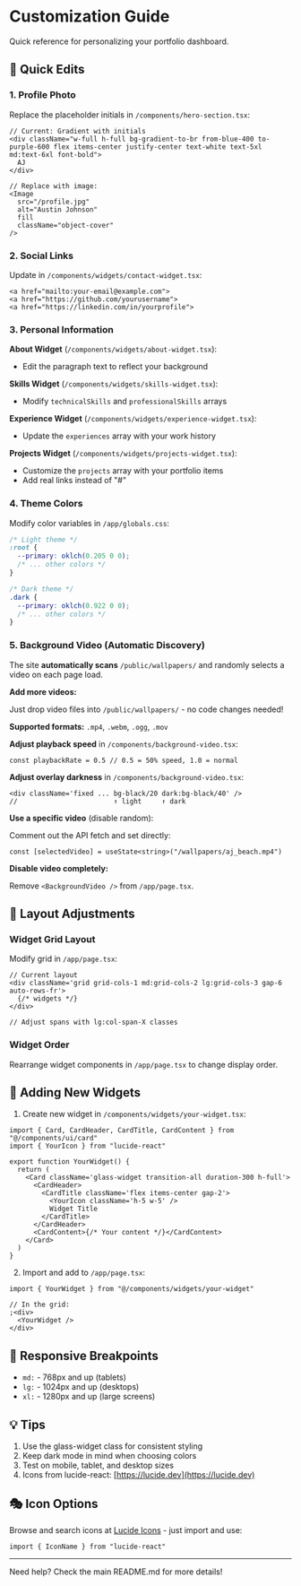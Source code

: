 # Customization Guide

Quick reference for personalizing your portfolio dashboard.

## 🎯 Quick Edits

### 1. Profile Photo

Replace the placeholder initials in `/components/hero-section.tsx`:

```tsx
// Current: Gradient with initials
<div className="w-full h-full bg-gradient-to-br from-blue-400 to-purple-600 flex items-center justify-center text-white text-5xl md:text-6xl font-bold">
  AJ
</div>

// Replace with image:
<Image
  src="/profile.jpg"
  alt="Austin Johnson"
  fill
  className="object-cover"
/>
```

### 2. Social Links

Update in `/components/widgets/contact-widget.tsx`:

```tsx
<a href="mailto:your-email@example.com">
<a href="https://github.com/yourusername">
<a href="https://linkedin.com/in/yourprofile">
```

### 3. Personal Information

**About Widget** (`/components/widgets/about-widget.tsx`):

- Edit the paragraph text to reflect your background

**Skills Widget** (`/components/widgets/skills-widget.tsx`):

- Modify `technicalSkills` and `professionalSkills` arrays

**Experience Widget** (`/components/widgets/experience-widget.tsx`):

- Update the `experiences` array with your work history

**Projects Widget** (`/components/widgets/projects-widget.tsx`):

- Customize the `projects` array with your portfolio items
- Add real links instead of "#"

### 4. Theme Colors

Modify color variables in `/app/globals.css`:

```css
/* Light theme */
:root {
  --primary: oklch(0.205 0 0);
  /* ... other colors */
}

/* Dark theme */
.dark {
  --primary: oklch(0.922 0 0);
  /* ... other colors */
}
```

### 5. Background Video (Automatic Discovery)

The site **automatically scans** `/public/wallpapers/` and randomly selects a video on each page load.

**Add more videos:**

Just drop video files into `/public/wallpapers/` - no code changes needed!

**Supported formats:** `.mp4`, `.webm`, `.ogg`, `.mov`

**Adjust playback speed** in `/components/background-video.tsx`:

```tsx
const playbackRate = 0.5 // 0.5 = 50% speed, 1.0 = normal
```

**Adjust overlay darkness** in `/components/background-video.tsx`:

```tsx
<div className='fixed ... bg-black/20 dark:bg-black/40' />
//                        ↑ light     ↑ dark
```

**Use a specific video** (disable random):

Comment out the API fetch and set directly:

```tsx
const [selectedVideo] = useState<string>("/wallpapers/aj_beach.mp4")
```

**Disable video completely:**

Remove `<BackgroundVideo />` from `/app/page.tsx`.

## 🎨 Layout Adjustments

### Widget Grid Layout

Modify grid in `/app/page.tsx`:

```tsx
// Current layout
<div className='grid grid-cols-1 md:grid-cols-2 lg:grid-cols-3 gap-6 auto-rows-fr'>
  {/* widgets */}
</div>

// Adjust spans with lg:col-span-X classes
```

### Widget Order

Rearrange widget components in `/app/page.tsx` to change display order.

## 🔧 Adding New Widgets

1. Create new widget in `/components/widgets/your-widget.tsx`:

```tsx
import { Card, CardHeader, CardTitle, CardContent } from "@/components/ui/card"
import { YourIcon } from "lucide-react"

export function YourWidget() {
  return (
    <Card className='glass-widget transition-all duration-300 h-full'>
      <CardHeader>
        <CardTitle className='flex items-center gap-2'>
          <YourIcon className='h-5 w-5' />
          Widget Title
        </CardTitle>
      </CardHeader>
      <CardContent>{/* Your content */}</CardContent>
    </Card>
  )
}
```

2. Import and add to `/app/page.tsx`:

```tsx
import { YourWidget } from "@/components/widgets/your-widget"

// In the grid:
;<div>
  <YourWidget />
</div>
```

## 📱 Responsive Breakpoints

- `md:` - 768px and up (tablets)
- `lg:` - 1024px and up (desktops)
- `xl:` - 1280px and up (large screens)

## 💡 Tips

1. Use the glass-widget class for consistent styling
2. Keep dark mode in mind when choosing colors
3. Test on mobile, tablet, and desktop sizes
4. Icons from lucide-react: [https://lucide.dev](https://lucide.dev)

## 🎭 Icon Options

Browse and search icons at [Lucide Icons](https://lucide.dev) - just import and use:

```tsx
import { IconName } from "lucide-react"
```

---

Need help? Check the main README.md for more details!
